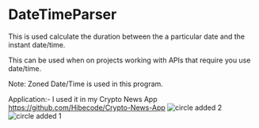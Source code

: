 # DateTimeParser

This is used calculate the duration between the a particular date and the instant date/time.

This can be used when on projects working with APIs that require you use date/time.

Note: Zoned Date/Time is used in this program.

Application:- I used it in my Crypto News App https://github.com/Hibecode/Crypto-News-App
![circle added 2](https://user-images.githubusercontent.com/72460215/175774226-33fd5701-3e67-4d08-97f2-3d3948224963.png)
![circle added 1](https://user-images.githubusercontent.com/72460215/175774228-51f08b25-6120-4a65-97f5-8bf7a9889ac7.png)

